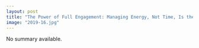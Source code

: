 ```yaml
---
layout: post
title: "The Power of Full Engagement: Managing Energy, Not Time, Is the Key to High Performance and Personal Renewal"
image: "2019-16.jpg"
---
```


No summary available.